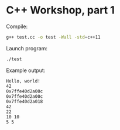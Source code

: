 # C++ Workshop, part 1

Compile:

```bash
g++ test.cc -o test -Wall -std=c++11
```

Launch program:

```bash
./test
```

Example output:

```
Hello, world!
42
0x7ffe40d2a00c
0x7ffe40d2a00c
0x7ffe40d2a018
42
22
10 10
5 5
```
